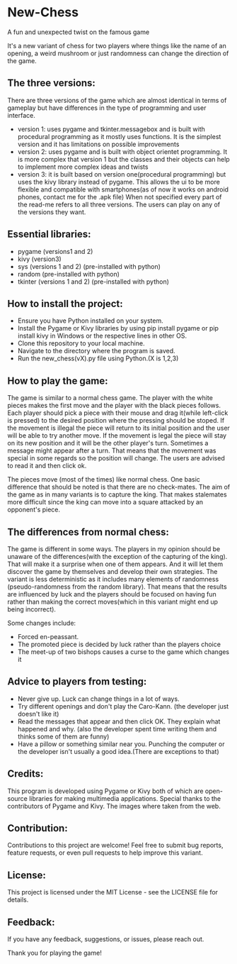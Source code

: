 # New-Chess
A fun and unexpected twist on the famous game

It's a new variant of chess for two players where things like the name of an opening, a weird mushroom or just randomness can change the direction of the game.

## The three versions:
There are three versions of the game which are almost identical in terms of gameplay but have differences in the type of programming and user interface.
* version 1: uses pygame and tkinter.messagebox and is built with procedural programming as it mostly uses functions. It is the simplest version and it has limitations on possible improvements
* version 2: uses pygame and is built with object orientet programming. It is more complex that version 1 but the classes and their objects can help to implement more complex ideas and twists
* version 3: it is built based on version one(procedural programming) but uses the kivy library instead of pygame. This allows the ui to be more flexible and  compatible with smartphones(as of now it works on android phones, contact me for the .apk file)
When not specified every part of the read-me refers to all three versions.
The users can play on any of the versions they want.

## Essential libraries:
* pygame (versions1 and 2)
* kivy (version3)
* sys  (versions 1 and 2) (pre-installed with python)
* random (pre-installed with python)
* tkinter (versions 1 and 2) (pre-installed with python)


## How to install the project:

* Ensure you have Python installed on your system.
* Install the Pygame or  Kivy libraries by using pip install pygame or pip install kivy in Windows or the respective lines in other OS.
* Clone this repository to your local machine.
* Navigate to the directory where the program is saved.
* Run the new_chess(vX).py file using Python.(X is 1,2,3)

## How to play the game:
The game is similar to a normal chess game. The player with the white pieces makes the first move and the player with the black pieces follows. Each player should pick a piece with their mouse and drag it(while left-click is pressed) to the desired position where the pressing should be stoped. If the movement is illegal the piece will return to its initial position and the user will be able to try another move. If the movement is legal the piece will stay on its new position and it will be the other player's turn. Sometimes a message might appear after a turn. That means that the movement was special in some regards so the position will change. The users are advised to read it and then click ok.

The pieces move (most of the times) like normal chess. One basic difference that should be noted is that there are no check-mates. The aim of the game as in many variants is to capture the king. That makes stalemates more difficult since the king can move into a square attacked by an opponent's piece.

## The differences from normal chess:
The game is different in some ways. The players in my opinion should be unaware of the differences(with the exception of the capturing of the king). That will make it a surprise when one of them appears. And it will let them discover the game by themselves and develop their own strategies.
The variant is less deterministic as it includes many elements of randomness (pseudo-randomness from the random library). That means that the results are influenced by luck and the players should be focused on having fun rather than making the correct moves(which in this variant might end up being incorrect).

Some changes include:
* Forced en-peassant. 
* The promoted piece is decided by luck rather than the players choice
* The meet-up of two bishops causes a curse to the game which changes it

## Advice to players from testing:
* Never give up. Luck can change things in a lot of ways.
* Try different openings and don't play the Caro-Kann. (the developer just doesn't like it)
* Read the messages that appear and then click OK. They explain what happened and why. (also the developer spent time writing them and thinks some of them are funny)
* Have a pillow or something similar near you. Punching the computer or the developer isn't usually a good idea.(There are exceptions to that)
  
## Credits:
This program is developed using Pygame or Kivy both of which are  open-source libraries for making multimedia applications.  Special thanks to the contributors of Pygame and Kivy. 
The images where taken from the web.

## Contribution:
Contributions to this project are welcome! Feel free to submit bug reports, feature requests, or even pull requests to help improve this variant.

## License:
This project is licensed under the MIT License - see the LICENSE file for details.

## Feedback:
If you have any feedback, suggestions, or issues, please reach out.

Thank you for playing the game!
